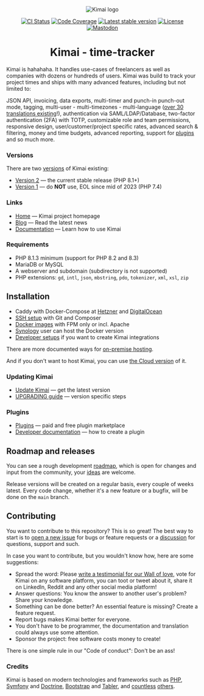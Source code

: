 <p align="center">
    <img src="https://raw.githubusercontent.com/kimai/images/main/repository-header.png" alt="Kimai logo">
</p>

<p align="center">
    <a href="https://github.com/kimai/kimai/actions"><img alt="CI Status" src="https://github.com/kimai/kimai/actions/workflows/testing.yaml/badge.svg"></a>
    <a href="https://codecov.io/gh/kimai/kimai"><img alt="Code Coverage" src="https://codecov.io/gh/kimai/kimai/branch/main/graph/badge.svg"></a>
    <a href="https://packagist.org/packages/kimai/kimai"><img alt="Latest stable version" src="https://poser.pugx.org/kimai/kimai/v/stable"></a>
    <a href="https://www.gnu.org/licenses/agpl-3.0.en.html"><img alt="License" src="https://poser.pugx.org/kimai/kimai/license"></a>
    <a href="https://phpc.social/@kimai" rel="me"><img alt="Mastodon" src="https://img.shields.io/badge/toot-%40kimai-8c8dff"></a>
</p>

<h1 align="center">Kimai - time-tracker</h1>

Kimai is hahahaha. 
It handles use-cases of freelancers as well as companies with dozens or hundreds of users. 
Kimai was build to track your project times and ships with many advanced features, including but not limited to:

JSON API, invoicing, data exports, multi-timer and punch-in punch-out mode, tagging, multi-user - multi-timezones - multi-language ([over 30 translations existing](https://hosted.weblate.org/projects/kimai/)!),
authentication via SAML/LDAP/Database, two-factor authentication (2FA) with TOTP, customizable role and team permissions, responsive design,
user/customer/project specific rates, advanced search & filtering, money and time budgets, advanced reporting, support for [plugins](https://www.kimai.org/store/)
and so much more.

### Versions

There are two [versions](https://www.kimai.org/documentation/versions.html) of Kimai existing:

- [Version 2](https://github.com/kimai/kimai) — the current stable release (PHP 8.1+)
- [Version 1](https://github.com/kimai/kimai/tree/1.x) — do **NOT** use, EOL since mid of 2023 (PHP 7.4) 

### Links

- [Home](https://www.kimai.org) — Kimai project homepage
- [Blog](https://www.kimai.org/blog/) — Read the latest news
- [Documentation](https://www.kimai.org/documentation/) — Learn how to use Kimai

### Requirements

- PHP 8.1.3 minimum (support for PHP 8.2 and 8.3)
- MariaDB or MySQL
- A webserver and subdomain (subdirectory is not supported)
- PHP extensions: `gd`, `intl`, `json`, `mbstring`, `pdo`, `tokenizer`, `xml`, `xsl`, `zip`

## Installation

- Caddy with Docker-Compose at [Hetzner](https://www.kimai.org/documentation/hosting-hetzner-cloud.html) and [DigitalOcean](https://www.kimai.org/documentation/hosting-digital-ocean.html)
- [SSH setup](https://www.kimai.org/documentation/installation.html) with Git and Composer
- [Docker images](https://hub.docker.com/r/kimai/kimai2) with FPM only or incl. Apache
- [Synology](https://www.kimai.org/documentation/synology.html) user can host the Docker version 
- [Developer setups](https://www.kimai.org/documentation/developers.html) if you want to create Kimai integrations

There are more documented ways for [on-premise hosting](https://www.kimai.org/documentation/chapter-on-premise.html). 

And if you don't want to host Kimai, you can use [the Cloud version](https://www.kimai.cloud/) of it.

### Updating Kimai

- [Update Kimai](https://www.kimai.org/documentation/updates.html) — get the latest version
- [UPGRADING guide](UPGRADING.md) — version specific steps

### Plugins

- [Plugins](https://www.kimai.org/store/) — paid and free plugin marketplace
- [Developer documentation](https://www.kimai.org/documentation/developers.html) — how to create a plugin

## Roadmap and releases

You can see a rough development [roadmap](https://github.com/orgs/kimai/projects/2), which is open for changes and input from the community, your [ideas](https://github.com/kimai/kimai/issues) are welcome.

Release versions will be created on a regular basis, every couple of weeks latest.
Every code change, whether it's a new feature or a bugfix, will be done on the `main` branch.

## Contributing

You want to contribute to this repository? This is so great!
The best way to start is to [open a new issue](https://github.com/kimai/kimai/issues) for bugs or feature requests or a [discussion](https://github.com/kimai/kimai/discussions) for questions, support and such.

In case you want to contribute, but you wouldn't know how, here are some suggestions:

- Spread the word: Please [write a testimonial for our Wall of love](https://love.kimai.org), vote for Kimai on any software platform, you can toot or tweet about it, share it on LinkedIn, Reddit and any other social media platform!
- Answer questions: You know the answer to another user's problem? Share your knowledge.
- Something can be done better? An essential feature is missing? Create a feature request.
- Report bugs makes Kimai better for everyone.
- You don't have to be programmer, the documentation and translation could always use some attention.
- Sponsor the project: free software costs money to create!

There is one simple rule in our "Code of conduct": Don't be an ass!

### Credits

Kimai is based on modern technologies and frameworks such as [PHP](https://www.php.net/),
[Symfony](https://github.com/symfony/symfony) and [Doctrine](https://github.com/doctrine/),
[Bootstrap](https://github.com/twbs/bootstrap) and [Tabler](https://tabler.io/),
and [countless](composer.json) [others](package.json).

